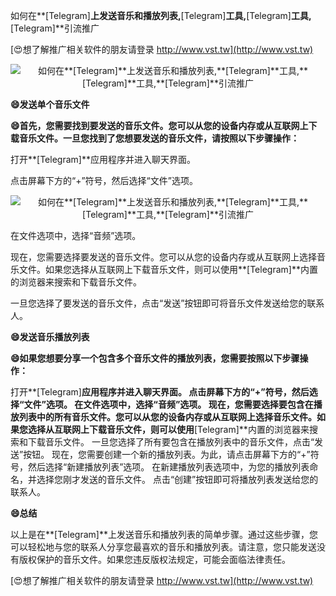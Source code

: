 如何在**[Telegram]**上发送音乐和播放列表,**[Telegram]**工具,**[Telegram]**工具,**[Telegram]**引流推广

[😍想了解推广相关软件的朋友请登录 http://www.vst.tw](http://www.vst.tw)

 <center><img src="https://vst.tw/MP4/tuiguang/png/8.png" alt="如何在**[Telegram]**上发送音乐和播放列表,**[Telegram]**工具,**[Telegram]**工具,**[Telegram]**引流推广"></center>

**😄发送单个音乐文件**

**😄首先，您需要找到要发送的音乐文件。您可以从您的设备内存或从互联网上下载音乐文件。一旦您找到了您想要发送的音乐文件，请按照以下步骤操作：**

打开**[Telegram]**应用程序并进入聊天界面。

点击屏幕下方的“+”符号，然后选择“文件”选项。

 <center><img src="https://vst.tw/MP4/tuiguang/png/0.png" alt="如何在**[Telegram]**上发送音乐和播放列表,**[Telegram]**工具,**[Telegram]**工具,**[Telegram]**引流推广"></center>

在文件选项中，选择“音频”选项。

现在，您需要选择要发送的音乐文件。您可以从您的设备内存或从互联网上选择音乐文件。如果您选择从互联网上下载音乐文件，则可以使用**[Telegram]**内置的浏览器来搜索和下载音乐文件。

一旦您选择了要发送的音乐文件，点击“发送”按钮即可将音乐文件发送给您的联系人。

**😄发送音乐播放列表**

**😄如果您想要分享一个包含多个音乐文件的播放列表，您需要按照以下步骤操作：**

打开**[Telegram]**应用程序并进入聊天界面。
点击屏幕下方的“+”符号，然后选择“文件”选项。
在文件选项中，选择“音频”选项。
现在，您需要选择要包含在播放列表中的所有音乐文件。您可以从您的设备内存或从互联网上选择音乐文件。如果您选择从互联网上下载音乐文件，则可以使用**[Telegram]**内置的浏览器来搜索和下载音乐文件。
一旦您选择了所有要包含在播放列表中的音乐文件，点击“发送”按钮。
现在，您需要创建一个新的播放列表。为此，请点击屏幕下方的“+”符号，然后选择“新建播放列表”选项。
在新建播放列表选项中，为您的播放列表命名，并选择您刚才发送的音乐文件。
点击“创建”按钮即可将播放列表发送给您的联系人。

**😄总结**

以上是在**[Telegram]**上发送音乐和播放列表的简单步骤。通过这些步骤，您可以轻松地与您的联系人分享您最喜欢的音乐和播放列表。请注意，您只能发送没有版权保护的音乐文件。如果您违反版权法规定，可能会面临法律责任。

[😍想了解推广相关软件的朋友请登录 http://www.vst.tw](http://www.vst.tw)



